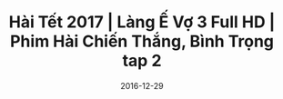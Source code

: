 ---
title: Hài Tết 2017 | Làng Ế Vợ 3 Full HD | Phim Hài Chiến Thắng, Bình Trọng tap 2
categories: [phim-hai]
actors: [chien-thang, binh-trong]
type: Video
layout: Post
series: lang-e-vo
date: 2016-12-29
youtubeId: Wa7xXrs5ET4
route: /phim-hai/phim-hai-tet-2017-lang-e-vo-e-phan-3-tap-2
---